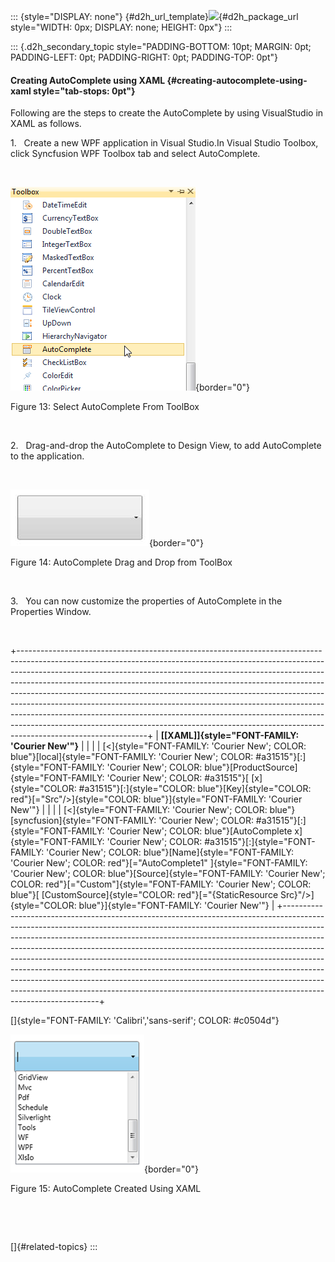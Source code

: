 ::: {style="DISPLAY: none"}
[](ms-xhelp:///?Id=d2h_url_template){#d2h_url_template}![](!package_url!){#d2h_package_url style="WIDTH: 0px; DISPLAY: none; HEIGHT: 0px"}
:::

::: {.d2h_secondary_topic style="PADDING-BOTTOM: 10pt; MARGIN: 0pt; PADDING-LEFT: 0pt; PADDING-RIGHT: 0pt; PADDING-TOP: 0pt"}
#### Creating AutoComplete using XAML {#creating-autocomplete-using-xaml style="tab-stops: 0pt"}

Following are the steps to create the AutoComplete by using VisualStudio in XAML as follows.

1.   Create a new WPF application in Visual Studio.In Visual Studio Toolbox, click Syncfusion WPF Toolbox tab and select AutoComplete.

 

![Description: C:\\Users\\Dhileep\\Desktop\\Vol4-Documentation\\ScreenShots\\WPF-AC\\AutoCompleteFromToolBox.png](ImagesExt/image30_17.png){border="0"}

Figure 13: Select AutoComplete From ToolBox

 

2.   Drag-and-drop the AutoComplete to Design View, to add AutoComplete to the application.

 

![Description: C:\\Users\\Dhileep\\Desktop\\Vol4-Documentation\\ScreenShots\\WPF-AC\\DragdFrolTOolBx.png](ImagesExt/image30_18.jpg){border="0"}

Figure 14: AutoComplete Drag and Drop from ToolBox

 

3.   You can now customize the properties of AutoComplete in the Properties Window.

 

+--------------------------------------------------------------------------------------------------------------------------------------------------------------------------------------------------------------------------------------------------------------------------------------------------------------------------------------------------------------------------------------------------------------------------------------------------------------------------------------------------------------------------------------------------------------------------------------------------------------------------------------------------------------------------------+
| **[\[XAML\]]{style="FONT-FAMILY: 'Courier New'"}**                                                                                                                                                                                                                                                                                                                                                                                                                                                                                                                                                                                                                             |
|                                                                                                                                                                                                                                                                                                                                                                                                                                                                                                                                                                                                                                                                                |
| [\<]{style="FONT-FAMILY: 'Courier New'; COLOR: blue"}[local]{style="FONT-FAMILY: 'Courier New'; COLOR: #a31515"}[:]{style="FONT-FAMILY: 'Courier New'; COLOR: blue"}[ProductSource]{style="FONT-FAMILY: 'Courier New'; COLOR: #a31515"}[ [x]{style="COLOR: #a31515"}[:]{style="COLOR: blue"}[Key]{style="COLOR: red"}[=\"Src\"/\>]{style="COLOR: blue"}]{style="FONT-FAMILY: 'Courier New'"}                                                                                                                                                                                                                                                                                   |
|                                                                                                                                                                                                                                                                                                                                                                                                                                                                                                                                                                                                                                                                                |
| [\<]{style="FONT-FAMILY: 'Courier New'; COLOR: blue"}[syncfusion]{style="FONT-FAMILY: 'Courier New'; COLOR: #a31515"}[:]{style="FONT-FAMILY: 'Courier New'; COLOR: blue"}[AutoComplete x]{style="FONT-FAMILY: 'Courier New'; COLOR: #a31515"}[:]{style="FONT-FAMILY: 'Courier New'; COLOR: blue"}[Name]{style="FONT-FAMILY: 'Courier New'; COLOR: red"}[=\"AutoComplete1\" ]{style="FONT-FAMILY: 'Courier New'; COLOR: blue"}[Source]{style="FONT-FAMILY: 'Courier New'; COLOR: red"}[=\"Custom"]{style="FONT-FAMILY: 'Courier New'; COLOR: blue"}[ [CustomSource]{style="COLOR: red"}[=\"{StaticResource Src}\"/\>]{style="COLOR: blue"}]{style="FONT-FAMILY: 'Courier New'"} |
+--------------------------------------------------------------------------------------------------------------------------------------------------------------------------------------------------------------------------------------------------------------------------------------------------------------------------------------------------------------------------------------------------------------------------------------------------------------------------------------------------------------------------------------------------------------------------------------------------------------------------------------------------------------------------------+

[]{style="FONT-FAMILY: 'Calibri','sans-serif'; COLOR: #c0504d"} 

![](ImagesExt/image30_19.png){border="0"}

Figure 15: AutoComplete Created Using XAML

 

 

[]{#related-topics}
:::
